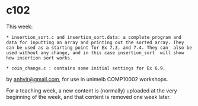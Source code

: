  c102
=======
This week:

    * insertion_sort.c and insertion_sort.data: a complete program and data for inputting an array and printing out the sorted array. They can be used as a starting point for Ex 7.3, and 7.4. They can  also be used without any change, and in this case insertion_sort  will show how insertion sort works. 

    * coin_change.c : contains some initial settings for Ex 6.9.



by anhvir@gmail.com, for use in unimelb COMP10002 workshops.

For a teaching week, a new content is (normally) uploaded at the very beginning of the week, and that content is removed one week later.
